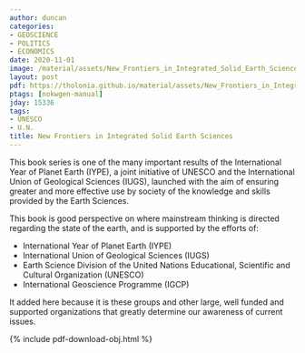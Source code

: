 ```yaml
---
author: duncan
categories:
- GEOSCIENCE
- POLITICS
- ECONOMICS
date: 2020-11-01
image: /material/assets/New_Frontiers_in_Integrated_Solid_Earth_Sciences.png
layout: post
pdf: https://tholonia.github.io/material/assets/New_Frontiers_in_Integrated_Solid_Earth_Sciences.pdf
ptags: [nokwgen-manual]
jday: 15336
tags:
- UNESCO
- U.N.
title: New Frontiers in Integrated Solid Earth Sciences
---
```


This book series is one of the many important results of the International Year of Planet Earth (IYPE), a joint initiative of UNESCO and the International Union of Geological Sciences (IUGS), launched with the aim of ensuring greater and more effective use by society of the knowledge and skills provided by the Earth Sciences.  

<!--more--> 

This book is good perspective on where mainstream thinking is directed regarding the state of the earth, and is supported by the efforts of:

- International Year of Planet Earth (IYPE) 
- International Union of Geological Sciences (IUGS) 
- Earth Science Division of the United Nations Educational, Scientific and Cultural Organization (UNESCO)
- International Geoscience Programme (IGCP)

It added here because it is these groups and other large, well funded and supported organizations that greatly determine our awareness of current issues.

{% include pdf-download-obj.html %}
